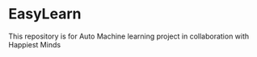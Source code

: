 # EasyLearn
This repository is for Auto Machine learning project in collaboration with Happiest Minds
